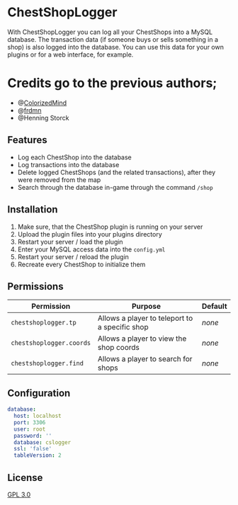 # ChestShopLogger
With ChestShopLogger you can log all your ChestShops into a MySQL database.
The transaction data (if someone buys or sells something in a shop) is also logged into the database.
You can use this data for your own plugins or for a web interface, for example.

# Credits go to the previous authors;
- @[ColorizedMind](https://github.com/ColorizedMind)
- @[frdmn](https://github.com/frdmn)
- @Henning Storck

## Features
* Log each ChestShop into the database
* Log transactions into the database
* Delete logged ChestShops (and the related transactions), after they were removed from the map
* Search through the database in-game through the command `/shop`

## Installation
1. Make sure, that the ChestShop plugin is running on your server
2. Upload the plugin files into your plugins directory
3. Restart your server / load the plugin
4. Enter your MySQL access data into the `config.yml`
5. Restart your server / reload the plugin
6. Recreate every ChestShop to initialize them

## Permissions
Permission | Purpose | Default
--- | --- | ---
`chestshoplogger.tp` | Allows a player to teleport to a specific shop | _none_
`chestshoplogger.coords` | Allows a player to view the shop coords | _none_
`chestshoplogger.find` | Allows a player to search for shops | _none_

## Configuration
```yml
database:
  host: localhost
  port: 3306
  user: root
  password: ''
  database: cslogger
  ssl: 'false'
  tableVersion: 2
```

## License
[GPL 3.0](LICENSE)
